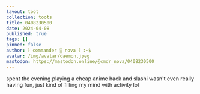 ```yaml
---
layout: toot
collection: toots
title: 0408230500
date: 2024-04-08
published: true
tags: []
pinned: false
author: ⸸ commander ░ nova ⸸ :~$
avatar: /img/avatar/daemon.jpeg
mastodon: https://mastodon.online/@cmdr_nova/0408230500
---
```


spent the evening playing a cheap anime hack and slashi wasn't even really having fun, just kind of filling my mind with activity lol
